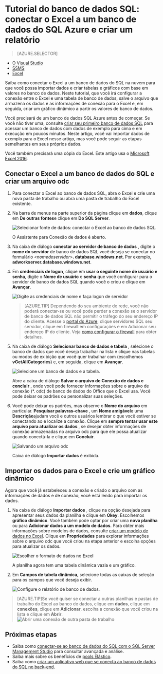 <properties
    pageTitle="Conectar o Excel ao banco de dados SQL | Microsoft Azure"
    description="Saiba como conectar o Microsoft Excel ao banco de dados do SQL Azure na nuvem. Importar dados para o Excel para relatar e exploração de dados."
    services="sql-database"
    keywords="conectar-se ao sql do excel, importar os dados do excel"
    documentationCenter=""
    authors="joseidz"
    manager="jhubbard"
    editor=""/>


<tags
    ms.service="sql-database"
    ms.workload="data-management"
    ms.tgt_pltfrm="na"
    ms.devlang="na"
    ms.topic="get-started-article"
    ms.date="07/05/2016"
    ms.author="joseidz"/>


# <a name="sql-database-tutorial-connect-excel-to-an-azure-sql-database-and-create-a-report"></a>Tutorial do banco de dados SQL: conectar o Excel a um banco de dados do SQL Azure e criar um relatório

> [AZURE.SELECTOR]
- [O Visual Studio](sql-database-connect-query.md)
- [SSMS](sql-database-connect-query-ssms.md)
- [Excel](sql-database-connect-excel.md)

Saiba como conectar o Excel a um banco de dados do SQL na nuvem para que você possa importar dados e criar tabelas e gráficos com base em valores no banco de dados. Neste tutorial, que você irá configurar a conexão entre o Excel e uma tabela de banco de dados, salve o arquivo que armazena os dados e as informações de conexão para o Excel e, em seguida, criar um gráfico dinâmico a partir os valores de banco de dados.

Você precisará de um banco de dados SQL Azure antes de começar. Se você não tiver uma, consulte [criar seu primeiro banco de dados SQL](sql-database-get-started.md) para acessar um banco de dados com dados de exemplo para cima e em execução em poucos minutos. Neste artigo, você vai importar dados de exemplo para o Excel nesse artigo, mas você pode seguir as etapas semelhantes em seus próprios dados.

Você também precisará uma cópia do Excel. Este artigo usa o [Microsoft Excel 2016](https://products.office.com/en-US/).

## <a name="connect-excel-to-a-sql-database-and-create-an-odc-file"></a>Conectar o Excel a um banco de dados do SQL e criar um arquivo odc

1.  Para conectar o Excel ao banco de dados SQL, abra o Excel e crie uma nova pasta de trabalho ou abra uma pasta de trabalho do Excel existente.

2.  Na barra de menus na parte superior da página clique em **dados**, clique em **De outras fontes**e clique em **Do SQL Server**.

    ![Selecionar fonte de dados: conectar o Excel ao banco de dados SQL.](./media/sql-database-connect-excel/excel_data_source.png)

    O Assistente para Conexão de dados é aberto.

3.  Na caixa de diálogo **conectar ao servidor de banco de dados** , digite o **nome do servidor** de banco de dados SQL você deseja se conectar no formulário <*nomedoservidor*>**. database.windows.net**. Por exemplo, **adworkserver.database.windows.net**.

4.  Em **credenciais de logon**, clique em **usar o seguinte nome de usuário e senha**, digite o **Nome de usuário** e **senha** que você configurar para o servidor de banco de dados SQL quando você o criou e clique em **Avançar**.

    ![Digite as credenciais de nome e faça logon de servidor](./media/sql-database-connect-excel/connect-to-server.png)

    > [AZURE.TIP] Dependendo do seu ambiente de rede, você não poderá conectar-se ou você pode perder a conexão se o servidor de banco de dados SQL não permitir o tráfego do seu endereço IP do cliente. Acesse o [portal do Azure](https://portal.azure.com/), clique servidores SQL seu servidor, clique em firewall em configurações e em Adicionar seu endereço IP do cliente. Veja [como configurar o firewall](sql-database-configure-firewall-settings.md) para obter detalhes.

5. Na caixa de diálogo **Selecionar banco de dados e tabela** , selecione o banco de dados que você deseja trabalhar na lista e clique nas tabelas ou modos de exibição que você quer trabalhar com (escolhemos **vGetAllCategories**) e, em seguida, clique em **Avançar**.

    ![Selecione um banco de dados e a tabela.](./media/sql-database-connect-excel/select-database-and-table.png)

    Abre a caixa de diálogo **Salvar o arquivo de Conexão de dados e concluir** , onde você pode fornecer informações sobre o arquivo de conexão (*. odc) de banco de dados do Office que o Excel usa. Você pode deixar os padrões ou personalizar suas seleções.

6. Você pode deixar os padrões, mas observe o **Nome do arquivo** em particular. **Pesquisar palavras-chave** , um **Nome amigável**e uma **Descrição**ajudam você e outros usuários lembrar o que você estiver se conectando ao e localize a conexão. Clique em **sempre tentar usar este arquivo para atualizar os dados** , se desejar obter informações de conexão armazenadas no arquivo odc para que ele possa atualizar quando conectá-la e clique em **Concluir**.

    ![Salvando um arquivo odc](./media/sql-database-connect-excel/save-odc-file.png)

    Caixa de diálogo **Importar dados** é exibida.

## <a name="import-the-data-into-excel-and-create-a-pivot-chart"></a>Importar os dados para o Excel e crie um gráfico dinâmico
Agora que você já estabeleceu a conexão e criado o arquivo com as informações de dados e de conexão, você está lendo para importar os dados.

1. Na caixa de diálogo **Importar dados** , clique na opção desejada para apresentar seus dados da planilha e clique em **Okey**. Escolhemos **gráfico dinâmico**. Você também pode optar por criar uma **nova planilha** ou para **Adicionar dados a um modelo de dados**. Para obter mais informações sobre modelos de dados, consulte [criar um modelo de dados no Excel](https://support.office.com/article/Create-a-Data-Model-in-Excel-87E7A54C-87DC-488E-9410-5C75DBCB0F7B). Clique em **Propriedades** para explorar informações sobre o arquivo odc que você criou na etapa anterior e escolha opções para atualizar os dados.

    ![Escolher o formato de dados no Excel](./media/sql-database-connect-excel/import-data.png)

    A planilha agora tem uma tabela dinâmica vazia e um gráfico.

8. Em **Campos de tabela dinâmica**, selecione todas as caixas de seleção para os campos que você deseja exibir.

    ![Configure o relatório de banco de dados.](./media/sql-database-connect-excel/power-pivot-results.png)

> [AZURE.TIP]Se você quiser se conectar a outras planilhas e pastas de trabalho do Excel ao banco de dados, clique em **dados**, clique em **conexões**, clique em **Adicionar**, escolha a conexão que você criou na lista e clique em **Abrir**.
> ![Abrir uma conexão de outra pasta de trabalho](./media/sql-database-connect-excel/open-from-another-workbook.png)

## <a name="next-steps"></a>Próximas etapas

- Saiba como [conectar-se ao banco de dados do SQL com o SQL Server Management Studio](sql-database-connect-query-ssms.md) para consultar avançada e análise.
- Saiba mais sobre os benefícios de [pools Elástico](sql-database-elastic-pool.md).
- Saiba como [criar um aplicativo web que se conecta ao banco de dados do SQL no back-end](../app-service-web/web-sites-dotnet-deploy-aspnet-mvc-app-membership-oauth-sql-database.md).
